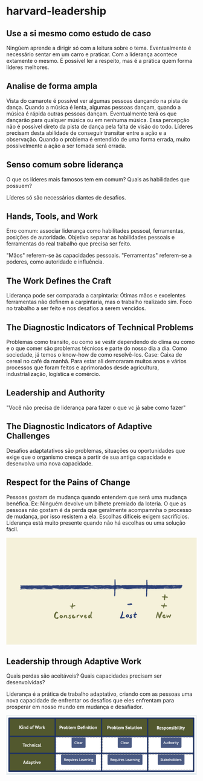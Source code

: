 # harvard-leadership

## Use a si mesmo como estudo de caso
Ningúem aprende a dirigir só com a leitura sobre o tema. Eventualmente é necessário sentar em um carro e praticar. Com a liderança acontece extamente o mesmo. É possível ler a respeito, mas é a prática quem forma líderes melhores.

## Analise de forma ampla
Vista do camarote é possível ver algumas pessoas dançando na pista de dança. Quando a música é lenta, algumas pessoas dançam, quando a música é rápida outras pessoas dançam. Eventualmente terá os que dançarão para qualquer música ou em nenhuma música. Essa percepção não é possível direto da pista de dança pela falta de visão do todo. Líderes precisam desta abilidade de conseguir transitar entre a ação e a observação. Quando o problema é entendido de uma forma errada, muito possivelmente a ação a ser tomada será errada.

## Senso comum sobre liderança
O que os líderes mais famosos tem em comum? 
Quais as habilidades que possuem?

Líderes só são necessários diantes de desafios.

## Hands, Tools, and Work
Erro comum: associar liderança como habilitades pessoal, ferramentas, posições de autoridade.
Objetivo separar as habilidades pessoais e ferramentas do real trabalho que precisa ser feito.

"Mãos" referem-se às capacidades pessoais. "Ferramentas" referem-se a poderes, como autoridade e influência.

## The Work Defines the Craft
Liderança pode ser comparada a carpintaria: Ótimas mãos e excelentes ferramentas não definem a carpintaria, mas o trabalho realizado sim.
Foco no trabalho a ser feito e nos desafios a serem vencidos.


## The Diagnostic Indicators of Technical Problems
Problemas como transito, ou como se vestir dependendo do clima ou como e o que comer são problemas técnicos e parte do nosso dia a dia. Como sociedade, já temos o know-how de como resolvê-los.
Case: Caixa de cereal no café da manhã. Para estar ali demoraram muitos anos e vários processos que foram feitos e aprimorados desde agricultura, industrialização, logística e comércio.

## Leadership and Authority
"Você não precisa de liderança para fazer o que vc já sabe como fazer"


## The Diagnostic Indicators of Adaptive Challenges
Desafios adaptatativos são problemas, situações ou oportunidades que exige que o organismo cresça a partir de sua antiga capacidade e desenvolva uma nova capacidade.

## Respect for the Pains of Change
Pessoas gostam de mudança quando entendem que será uma mudança benéfica. Ex: Ninguém devolve um bilhete premiado da loteria. O que as pessoas não gostam é da perda que geralmente acompamnha o processo de mudança, por isso resistem a ela.
Escolhas difíceis exigem sacrifícios. Liderança está muito presente quando não há escolhas ou uma solução fácil.


![Dores de mudanças](https://github.com/zejuniortdr/harvard-leadership/blob/main/imgs/7-Cultural_DNA_FINAL.png)

## Leadership through Adaptive Work
Quais perdas são aceitáveis?
Quais capacidades precisam ser desenvolvidas?

Liderança é a prática de trabalho adaptativo, criando com as pessoas uma nova capacidade de enfrentar os desafios que eles enfrentam para prosperar em nosso mundo em mudança e desafiador.

![Tipos de trabalho](https://github.com/zejuniortdr/harvard-leadership/blob/main/imgs/types-of-work.png)
